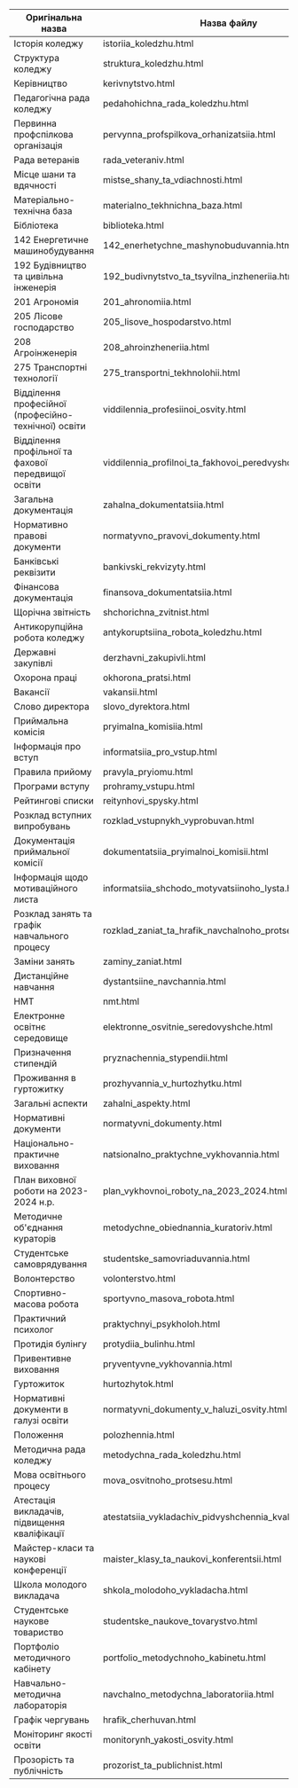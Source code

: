 | Оригінальна назва | Назва файлу |
|-------------------|-------------|
| Історія коледжу | istoriia_koledzhu.html |
| Структура коледжу | struktura_koledzhu.html |
| Керівництво | kerivnytstvo.html |
| Педагогічна рада коледжу | pedahohichna_rada_koledzhu.html |
| Первинна профспілкова організація | pervynna_profspilkova_orhanizatsiia.html |
| Рада ветеранів | rada_veteraniv.html |
| Місце шани та вдячності | mistse_shany_ta_vdiachnosti.html |
| Матеріально-технічна база | materialno_tekhnichna_baza.html |
| Бібліотека | biblioteka.html |
| 142 Енергетичне машинобудування | 142_enerhetychne_mashynobuduvannia.html |
| 192 Будівництво та цивільна інженерія | 192_budivnytstvo_ta_tsyvilna_inzheneriia.html |
| 201 Агрономія | 201_ahronomiia.html |
| 205 Лісове господарство | 205_lisove_hospodarstvo.html |
| 208 Агроінженерія | 208_ahroinzheneriia.html |
| 275 Транспортні технології | 275_transportni_tekhnolohii.html |
| Відділення професійної (професійно-технічної) освіти | viddilennia_profesiinoi_osvity.html |
| Відділення профільної та фахової передвищої освіти | viddilennia_profilnoi_ta_fakhovoi_peredvyshchoi_osvity.html |
| Загальна документація | zahalna_dokumentatsiia.html |
| Нормативно правові документи | normatyvno_pravovi_dokumenty.html |
| Банківські реквізити | bankivski_rekvizyty.html |
| Фінансова документація | finansova_dokumentatsiia.html |
| Щорічна звітність | shchorichna_zvitnist.html |
| Антикорупційна робота коледжу | antykoruptsiina_robota_koledzhu.html |
| Державні закупівлі | derzhavni_zakupivli.html |
| Охорона праці | okhorona_pratsi.html |
| Вакансії | vakansii.html |
| Слово директора | slovo_dyrektora.html |
| Приймальна комісія | pryimalna_komisiia.html |
| Інформація про вступ | informatsiia_pro_vstup.html |
| Правила прийому | pravyla_pryiomu.html |
| Програми вступу | prohramy_vstupu.html |
| Рейтингові списки | reitynhovi_spysky.html |
| Розклад вступних випробувань | rozklad_vstupnykh_vyprobuvan.html |
| Документація приймальної комісії | dokumentatsiia_pryimalnoi_komisii.html |
| Інформація щодо мотиваційного листа | informatsiia_shchodo_motyvatsiinoho_lysta.html |
| Розклад занять та графік навчального процесу | rozklad_zaniat_ta_hrafik_navchalnoho_protsesu.html |
| Заміни занять | zaminy_zaniat.html |
| Дистанційне навчання | dystantsiine_navchannia.html |
| НМТ | nmt.html |
| Електронне освітнє середовище | elektronne_osvitnie_seredovyshche.html |
| Призначення стипендій | pryznachennia_stypendii.html |
| Проживання в гуртожитку | prozhyvannia_v_hurtozhytku.html |
| Загальні аспекти | zahalni_aspekty.html |
| Нормативні документи | normatyvni_dokumenty.html |
| Національно-практичне виховання | natsionalno_praktychne_vykhovannia.html |
| План виховної роботи на 2023-2024 н.р. | plan_vykhovnoi_roboty_na_2023_2024.html |
| Методичне об'єднання кураторів | metodychne_obiednannia_kuratoriv.html |
| Студентське самоврядування | studentske_samovriaduvannia.html |
| Волонтерство | volonterstvo.html |
| Спортивно-масова робота | sportyvno_masova_robota.html |
| Практичний психолог | praktychnyi_psykholoh.html |
| Протидія булінгу | protydiia_bulinhu.html |
| Привентивне виховання | pryventyvne_vykhovannia.html |
| Гуртожиток | hurtozhytok.html |
| Нормативні документи в галузі освіти | normatyvni_dokumenty_v_haluzi_osvity.html |
| Положення | polozhennia.html |
| Методична рада коледжу | metodychna_rada_koledzhu.html |
| Мова освітнього процесу | mova_osvitnoho_protsesu.html |
| Атестація викладачів, підвищення кваліфікації | atestatsiia_vykladachiv_pidvyshchennia_kvalifikatsii.html |
| Майстер-класи та наукові конференції | maister_klasy_ta_naukovi_konferentsii.html |
| Школа молодого викладача | shkola_molodoho_vykladacha.html |
| Студентське наукове товариство | studentske_naukove_tovarystvo.html |
| Портфоліо методичного кабінету | portfolio_metodychnoho_kabinetu.html |
| Навчально-методична лабораторія | navchalno_metodychna_laboratoriia.html |
| Графік чергувань | hrafik_cherhuvan.html |
| Моніторинг якості освіти | monitorynh_yakosti_osvity.html |
| Прозорість та публічність | prozorist_ta_publichnist.html |
